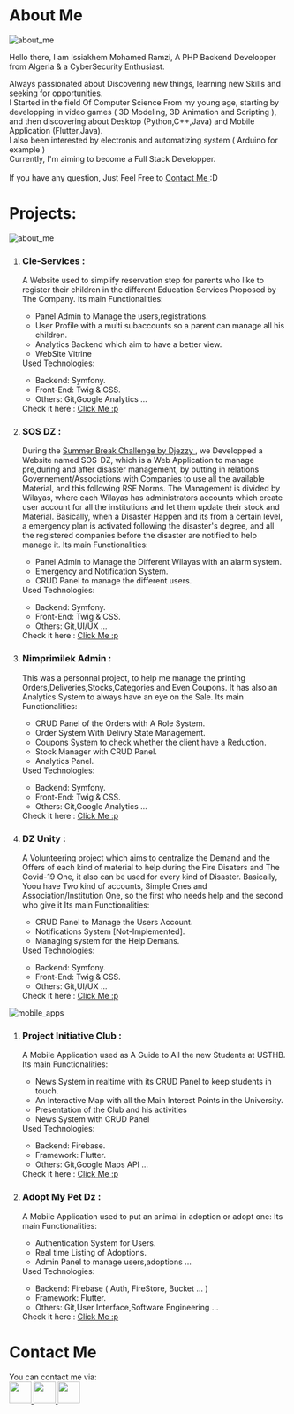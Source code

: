<h1> About Me </h1>
<img alt="about_me" src="https://zupimages.net/up/22/43/t020.png">

Hello there, I am Issiakhem Mohamed Ramzi, A PHP Backend Developper from Algeria & a CyberSecurity Enthusiast.

Always passionated about Discovering new things, learning new Skills and seeking for opportunities. <br>
I Started in the field Of Computer Science From my young age, starting by developping in video games ( 3D Modeling, 3D Animation and Scripting ), and then discovering about Desktop (Python,C++,Java) and Mobile Application (Flutter,Java). <br>
I also been interested by electronis and automatizing system ( Arduino for example ) 
<br>
Currently, I'm aiming to become a Full Stack Developper.
<br><br>
If you have any question, Just  Feel Free to <a href="#contact"> Contact Me </a> :D




<h1 > Projects:  </h1>
 <img alt="about_me" src="https://zupimages.net/up/22/43/8t6u.png"> 
     
 <ol>
 <li>
<h3> Cie-Services : </h3>
  </li>
 A Website used to simplify reservation step for parents who like to register their children in the different Education Services Proposed by The Company.
 Its main Functionalities:
 <ul>
  <li> Panel Admin to Manage the users,registrations. </li>
  <li> User Profile with a multi subaccounts so a parent can manage all his children. </li>
  <li> Analytics Backend which aim to have a better view. </li>
  <li> WebSite Vitrine </li>
 </ul>
 Used Technologies:
 <ul>
  <li> Backend: Symfony. </li>
  <li> Front-End: Twig & CSS. </li>
  <li> Others: Git,Google Analytics ... </li>
 </ul>
 Check it here : <a href="">Click Me :p </a>
</li>

<li>
<h3> SOS DZ : </h3>
  </li>
 During the <a href="https://www.djezzy.dz/summer-break-challenge/"> Summer Break Challenge by Djezzy </a>, we Developped a Website named SOS-DZ, which is a Web Application to manage pre,during and after disaster management, by putting in relations Governement/Associations with Companies to use all the available Material, and this following RSE Norms.
 The Management is divided by Wilayas, where each Wilayas has administrators accounts which create user account for all the institutions and let them update their stock and Material.
 Basically, when a Disaster Happen and its from a certain level, a emergency plan is activated following the disaster's degree, and all the registered companies before the disaster are notified to help manage it.
 Its main Functionalities:
 <ul>
  <li> Panel Admin to Manage the Different Wilayas with an alarm system. </li>
  <li> Emergency and Notification System. </li>
  <li> CRUD Panel to manage the different users. </li>
 </ul>
 Used Technologies:
 <ul>
  <li> Backend: Symfony. </li>
  <li> Front-End: Twig & CSS. </li>
  <li> Others: Git,UI/UX ... </li>
 </ul>
 Check it here : <a href="">Click Me :p </a>
 </li>
 
 <li>
 <h3> Nimprimilek Admin : </h3>
  </li>
  This was a personnal project, to help me manage the printing Orders,Deliveries,Stocks,Categories and Even Coupons.
  It has also an Analytics System to always have an eye on the Sale.
  Its main Functionalities:
 <ul>
  <li> CRUD Panel of the Orders with A Role System. </li>
  <li> Order System With Delivry State Management. </li>
  <li> Coupons System to check whether the client have a Reduction. </li>
  <li> Stock Manager with CRUD Panel. </li>
  <li> Analytics Panel. </li>
 </ul>
 Used Technologies:
 <ul>
  <li> Backend: Symfony. </li>
  <li> Front-End: Twig & CSS. </li>
  <li> Others: Git,Google Analytics ... </li>
 </ul>
 Check it here : <a href="">Click Me :p </a>
 </li>
 
 <li>
  <h3> DZ Unity : </h3>
  </li>
  A Volunteering project which aims to centralize the Demand and the Offers of each kind of material to help during the Fire Disaters and The Covid-19 One, it also can be used for every kind of Disaster.
  Basically, Yoou have Two kind of accounts, Simple Ones and Association/Institution One, so the first who needs help and the second who give it
  Its main Functionalities:
 <ul>
  <li> CRUD Panel to Manage the Users Account. </li>
  <li> Notifications System [Not-Implemented]. </li>
  <li> Managing system for the Help Demans. </li>
 </ul>
 Used Technologies:
 <ul>
  <li> Backend: Symfony. </li>
  <li> Front-End: Twig & CSS. </li>
  <li> Others: Git,UI/UX ... </li>
 </ul>
 Check it here : <a href="">Click Me :p </a>
 </li>
 
</ol>





 
 
 <img alt="mobile_apps" src="https://zupimages.net/up/22/43/kh4z.png">
<ol>
 <li>
<h3> Project Initiative Club : </h3>
  </li>
 
A Mobile Application used as A Guide to All the new Students at USTHB.
Its main Functionalities:
 <ul>
  <li> News System in realtime with its CRUD Panel to keep students in touch. </li>
  <li> An Interactive Map with all the Main Interest Points in the University. </li>
  <li> Presentation of the Club and his activities </li>
  <li> News System with CRUD Panel </li>
 </ul>
 Used Technologies:
 <ul>
  <li> Backend: Firebase. </li>
  <li> Framework: Flutter. </li>
  <li> Others: Git,Google Maps API ... </li>
 </ul>
 Check it here : <a href="">Click Me :p </a>



<li> <h3> Adopt My Pet Dz : </h3> </li>
A Mobile Application used to put an animal in adoption or adopt one:
Its main Functionalities:
 <ul>
  <li> Authentication System for Users. </li>
  <li> Real time Listing of Adoptions. </li>
  <li> Admin Panel to manage users,adoptions ... </li>
 </ul>
 Used Technologies:
 <ul>
  <li> Backend: Firebase ( Auth, FireStore, Bucket ... ) </li>
  <li> Framework: Flutter. </li>
  <li> Others: Git,User Interface,Software Engineering ... </li>
 </ul>
 Check it here : <a href="">Click Me :p </a>
</ol>

<h1 id="contact"> Contact Me </h1>

You can contact me via: <br>
 <a href="mailto:issiakem.mohamedramzi@gmail.com"> <img width=40px height=40px src="https://zupimages.net/up/22/43/gw3i.png"> </a>
 <a href="www.linkedin.com/in/mohamed-ramzi-issiakhem-4b9b8b1aa"> <img width=40px height=40px src="https://zupimages.net/up/22/14/s2g7.png"> </a> 
 <a href="discordapp.com/users/375733539427188747"> <img width=40px height=40px src="https://zupimages.net/up/20/14/hnvw.png"> </a> 




